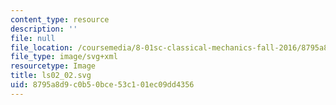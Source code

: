 ```yaml
---
content_type: resource
description: ''
file: null
file_location: /coursemedia/8-01sc-classical-mechanics-fall-2016/8795a8d9c0b50bce53c101ec09dd4356_ls02_02.svg
file_type: image/svg+xml
resourcetype: Image
title: ls02_02.svg
uid: 8795a8d9-c0b5-0bce-53c1-01ec09dd4356
---
```

